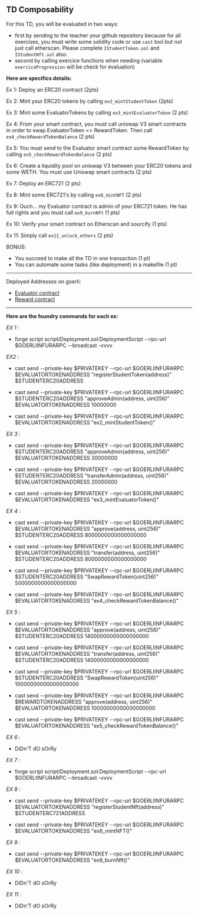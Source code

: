 ## TD Composability

For this TD, you will be evaluated in two ways:
- first by sending to the teacher your github repository because for all exercises, you must write some solidity code or use `cast` tool but not just call etherscan. Please complete `IStudentToken.sol` and `IStudentNft.sol` also.
- second by calling exercice functions when needing (variable `exerciceProgression` will be check for evaluation)


**Here are specifics details:**

Ex 1: Deploy an ERC20 contract (2pts)

Ex 2: Mint your ERC20 tokens by calling `ex2_mintStudentToken` (2pts)

Ex 3: Mint some EvaluatorTokens by calling `ex3_mintEvaluatorToken` (2 pts)

Ex 4: From your smart contract, you must call uniswap V3 smart contracts in order to swap EvaluatorToken <> RewardToken. Then call `ex4_checkRewardTokenBalance`  (2 pts)

Ex 5: You must send to the Evaluator smart contract some RewardToken by calling `ex5_checkRewardTokenBalance` (2 pts)

Ex 6: Create a liquidity pool on uniswap V3 between your ERC20 tokens and some WETH. You must use Uniswap smart contracts (2 pts)

Ex 7: Deploy an ERC721 (2 pts)

Ex 8: Mint some ERC721's by calling `ex8_mintNFT` (2 pts)

Ex 9: Ouch... my Evaluator contract is admin of your ERC721 token. He has full rights and you must call `ex9_burnNft` (1 pts)

Ex 10: Verify your smart contract on Etherscan and sourcify (1 pts)

Ex 11: Simply call `ex11_unlock_ethers` (2 pts)

BONUS:
- You succeed to make all the TD in one transaction (1 pt)
- You can automate some tasks (like deployment) in a makefile (1 pt)


-----------------------------------------
Deployed Addresses on goerli:
- [Evaluator contract](https://goerli.etherscan.io/address/0x5cd93e3B0afBF71C9C84A7574a5023B4998B97BE)
- [Reward contract](https://goerli.etherscan.io/address/0x56822085cf7C15219f6dC404Ba24749f08f34173)


-----------------------------------------

**Here are the foundry commands for each ex:**


*EX 1 :*
- forge script script/Deployment.sol:DeploymentScript --rpc-url $GOERLIINFURARPC --broadcast -vvvv

*EX2 :*
- cast send --private-key $PRIVATEKEY --rpc-url $GOERLIINFURARPC $EVALUATORTOKENADDRESS "registerStudentToken(address)" $STUDENTERC20ADDRESS

- cast send --private-key $PRIVATEKEY --rpc-url $GOERLIINFURARPC $STUDENTERC20ADDRESS "approveAdmin(address, uint256)" $EVALUATORTOKENADDRESS 10000000

- cast send --private-key $PRIVATEKEY --rpc-url $GOERLIINFURARPC $EVALUATORTOKENADDRESS "ex2_mintStudentToken()"

*EX 3 :*
- cast send --private-key $PRIVATEKEY --rpc-url $GOERLIINFURARPC $STUDENTERC20ADDRESS "approveAdmin(address, uint256)" $EVALUATORTOKENADDRESS 30000000

- cast send --private-key $PRIVATEKEY --rpc-url $GOERLIINFURARPC $STUDENTERC20ADDRESS "transferAdmin(address, uint256)" $EVALUATORTOKENADDRESS 20000000

- cast send --private-key $PRIVATEKEY --rpc-url $GOERLIINFURARPC $EVALUATORTOKENADDRESS "ex3_mintEvaluatorToken()"

*EX 4 :*
- cast send --private-key $PRIVATEKEY --rpc-url $GOERLIINFURARPC $EVALUATORTOKENADDRESS "approve(address, uint256)" $STUDENTERC20ADDRESS 8000000000000000000

- cast send --private-key $PRIVATEKEY --rpc-url $GOERLIINFURARPC $EVALUATORTOKENADDRESS "transfer(address, uint256)" $STUDENTERC20ADDRESS 8000000000000000000

- cast send --private-key $PRIVATEKEY --rpc-url $GOERLIINFURARPC $STUDENTERC20ADDRESS "SwapRewardToken(uint256)" 5000000000000000000

- cast send --private-key $PRIVATEKEY --rpc-url $GOERLIINFURARPC $EVALUATORTOKENADDRESS "ex4_checkRewardTokenBalance()"

*EX 5 :*
- cast send --private-key $PRIVATEKEY --rpc-url $GOERLIINFURARPC $EVALUATORTOKENADDRESS "approve(address, uint256)" $STUDENTERC20ADDRESS 14000000000000000000

- cast send --private-key $PRIVATEKEY --rpc-url $GOERLIINFURARPC $EVALUATORTOKENADDRESS "transfer(address, uint256)" $STUDENTERC20ADDRESS 14000000000000000000

- cast send --private-key $PRIVATEKEY --rpc-url $GOERLIINFURARPC $STUDENTERC20ADDRESS "SwapRewardToken(uint256)" 10000000000000000000

- cast send --private-key $PRIVATEKEY --rpc-url $GOERLIINFURARPC $REWARDTOKENADDRESS "approve(address, uint256)" $EVALUATORTOKENADDRESS 10000000000000000000

- cast send --private-key $PRIVATEKEY --rpc-url $GOERLIINFURARPC $EVALUATORTOKENADDRESS "ex5_checkRewardTokenBalance()"

*EX 6 :*
- DiDn'T dO sOrRy

*EX 7 :*
- forge script script/Deployment.sol:DeploymentScript --rpc-url $GOERLIINFURARPC --broadcast -vvvv

*EX 8 :*
- cast send --private-key $PRIVATEKEY --rpc-url $GOERLIINFURARPC $EVALUATORTOKENADDRESS "registerStudentNft(address)" $STUDENTERC721ADDRESS

- cast send --private-key $PRIVATEKEY --rpc-url $GOERLIINFURARPC $EVALUATORTOKENADDRESS "ex8_mintNFT()"

*EX 9 :*
- cast send --private-key $PRIVATEKEY --rpc-url $GOERLIINFURARPC $EVALUATORTOKENADDRESS "ex9_burnNft()"

*EX 10 :*
- DiDn'T dO sOrRy

*EX 11 :*
- DiDn'T dO sOrRy
